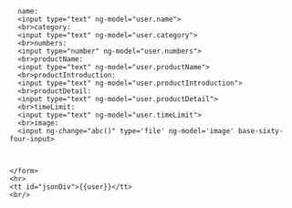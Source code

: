 <!doctype html>
<html lang="en">
<link rel="stylesheet" type="text/css" href="css/test.css">

<head>
  <meta charset="UTF-8">
  <title>Example - example-input-directive-production</title>
</head>

<body ng-app="inputExample">
  <div ng-controller="ExampleController">
    <form name="myForm">


      name:
      <input type="text" ng-model="user.name">
      <br>category:
      <input type="text" ng-model="user.category">
      <br>numbers:
      <input type="number" ng-model="user.numbers">
      <br>productName:
      <input type="text" ng-model="user.productName">
      <br>productIntroduction:
      <input type="text" ng-model="user.productIntroduction">
      <br>productDetail:
      <input type="text" ng-model="user.productDetail">
      <br>timeLimit:
      <input type="text" ng-model="user.timeLimit">
      <br>image:
      <input ng-change="abc()" type='file' ng-model='image' base-sixty-four-input>



    </form>
    <hr>
    <tt id="jsonDiv">{{user}}</tt>
    <br/>
  </div>
</body>
<script src="js/angular.js"></script>
<script src="js/angular-base64-upload.js"></script>
<script>
  angular.module('inputExample', ['naif.base64'])
    .controller('ExampleController', ['$scope',
      function ($scope) {
        $scope.user = {};
        $scope.image = {};

        $scope.uploadme = {};
        $scope.uploadme.src = "";
        $scope.abc = function () {
          $scope.user.image = "data:" + $scope.image.filetype + ";base64," + $scope.image.base64;
          console.log($scope.user)
        }

    }]);
</script>

</html>
